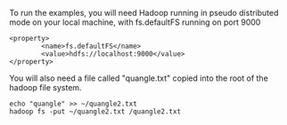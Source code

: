 To run the examples, you will need Hadoop running in pseudo distributed mode on your local machine, with fs.defaultFS
running on port 9000
```
<property>
        <name>fs.defaultFS</name>
        <value>hdfs://localhost:9000</value>
</property>
```

You will also need a file called "quangle.txt" copied into the root of the hadoop file system.
```
echo "quangle" >> ~/quangle2.txt
hadoop fs -put ~/quangle2.txt /quangle2.txt
```